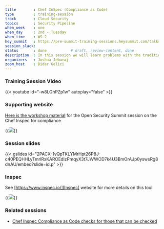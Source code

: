 ```yaml
---
title        : Chef InSpec (Compliance as Code)
type         : training-session
track        : Cloud Security
topics       : Security Pipeline
when_week    : one
when_day     : 2nd - Tuesday
when_time    : WS-2
hey_summit   : https://pre-summit-training-sessions.heysummit.com/talks/chef-inspec-compliance-as-code-1/
session_slack:
status       : done           # draft, review-content, done
description  : In this session we will learn problems with the traditional compliance and we will move on to the hands on part where attendes will work with Inspec and write its own custom profile for complinace
organizers   : Joshua Jebaraj
zoom_host    : Didar Gelici
---
```


### Training Session Video

{{< youtube id="-w8LGhPZp1w" autoplay="false" >}} 

### Supporting website 

[Here is the workshop material](https://chef-workshop-oss.netlify.app/) for the Open Security Summit session on the Chef Inspec for compliance

{{<img src="https://user-images.githubusercontent.com/656739/83378033-610cad80-a3cf-11ea-896e-4b4a2cf5e888.png" >}}

### Session slides

{{< gslides id="2PACX-1vQpTKLYMrHpt26P8J-c40PEQHHLyTmrlRxKAROEdIzPmqyX3t7JWWOD7k4U3BmOrAJp0yswsRg8dnAU/embed?slide=id.p" >}}

### Inspec

See [https://www.inspec.io/](Inspec) website for more details on this tool

{{<img src="https://user-images.githubusercontent.com/656739/83379731-25c0ad80-a3d4-11ea-985b-30ee07d0545e.png">}}


### Related sessions
 - [Chef Inspec Compliance as Code checks for those that can be checked](/tracks/devsecops/chef-inspec-compliance-as-code-checks-for-those-that-can-be-checked/)


